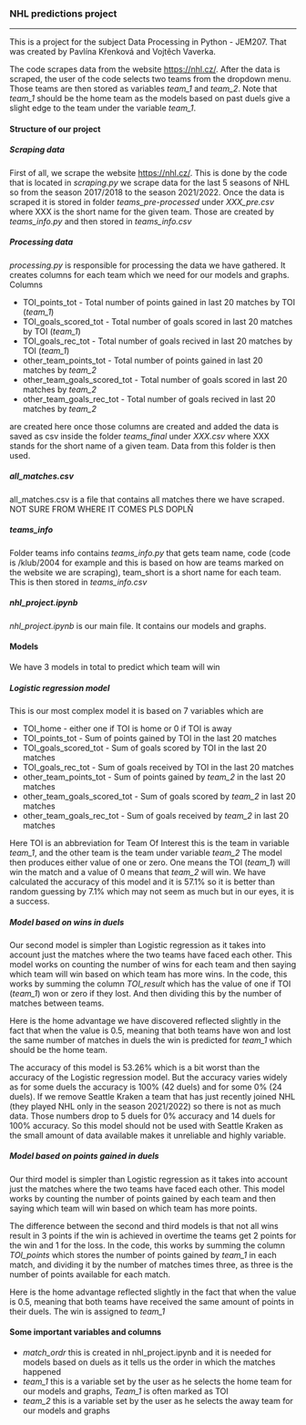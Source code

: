 ### NHL predictions project
---
This is a project for the subject Data Processing in Python - JEM207. That was created by Pavlína Křenková and Vojtěch Vaverka.

The code scrapes data from the website https://nhl.cz/. After the data is scraped, the user of the code selects two teams from the dropdown menu. Those teams are then stored as variables *team_1* and *team_2*. Note that *team_1* should be the home team as the models based on past duels give a slight edge to the team under the variable *team_1*.

#### Structure of our project

##### Scraping data

First of all, we scrape the website https://nhl.cz/. This is done by the code that is located in *scraping.py* we scrape data for the last 5 seasons of NHL so from the season 2017/2018 to the season 2021/2022. Once the data is scraped it is stored in folder *teams_pre-processed* under *XXX_pre.csv* where XXX is the short name for the given team. Those are created by *teams_info.py* and then stored in *teams_info.csv*

#####  Processing data
*processing.py* is responsible for processing the data we have gathered. It creates columns for each team which we need for our models and graphs. Columns
* TOI_points_tot - Total number of points gained in last 20 matches by TOI (*team_1*)
* TOI_goals_scored_tot - Total number of goals scored in last 20 matches by TOI (*team_1*)
* TOI_goals_rec_tot - Total number of goals recived in last 20 matches by TOI (*team_1*)
* other_team_points_tot - Total number of points gained in last 20 matches by *team_2*
* other_team_goals_scored_tot - Total number of goals scored in last 20 matches by *team_2*
* other_team_goals_rec_tot - Total number of goals recived in last 20 matches by *team_2*

are created here once those columns are created and added the data is saved as csv inside the folder *teams_final* under *XXX.csv* where XXX stands for the short name of a given team. Data from this folder is then used.

#####  all_matches.csv
all_matches.csv is a file that contains all matches there we have scraped. NOT SURE FROM WHERE IT COMES PLS DOPLŇ

##### teams_info
Folder teams info contains *teams_info.py* that gets team name, code (code is /klub/2004 for example and this is based on how are teams marked on the website we are scraping), team_short is a short name for each team. This is then stored in *teams_info.csv*

##### nhl_project.ipynb
*nhl_project.ipynb* is our main file. It contains our models and graphs.

#### Models

We have 3 models in total to predict which team will win

##### Logistic regression model

This is our most complex model it is based on 7 variables which are 
* TOI_home - either one if TOI is home or 0 if TOI is away
* TOI_points_tot - Sum of points gained by TOI in the last 20 matches
* TOI_goals_scored_tot - Sum of goals scored by TOI in the last 20 matches
* TOI_goals_rec_tot - Sum of goals received by TOI in the last 20 matches
* other_team_points_tot - Sum of points gained by *team_2* in the last 20 matches
* other_team_goals_scored_tot - Sum of goals scored by *team_2* in last 20 matches
* other_team_goals_rec_tot - Sum of goals received by *team_2* in last 20 matches

Here TOI is an abbreviation for Team Of Interest this is the team in variable *team_1*, and the other team is the team under variable *team_2* The model then produces either value of one or zero. One means the TOI (*team_1*) will win the match and a value of 0 means that *team_2* will win.
We have calculated the accuracy of this model and it is 57.1% so it is better than random guessing by 7.1% which may not seem as much but in our eyes, it is a success.

##### Model based on wins in duels

Our second model is simpler than Logistic regression as it takes into account just the matches where the two teams have faced each other. This model works on counting the number of wins for each team and then saying which team will win based on which team has more wins. In the code, this works by summing the column *TOI_result* which has the value of one if TOI (*team_1*) won or zero if they lost. And then dividing this by the number of matches between teams.

Here is the home advantage we have discovered reflected slightly in the fact that when the value is 0.5, meaning that both teams have won and lost the same number of matches in duels the win is predicted for *team_1* which should be the home team.

The accuracy of this model is 53.26% which is a bit worst than the accuracy of the Logistic regression model. But the accuracy varies widely as for some duels the accuracy is 100% (42 duels) and for some 0% (24 duels). If we remove Seattle Kraken a team that has just recently joined NHL (they played NHL only in the season 2021/2022) so there is not as much data. Those numbers drop to 5 duels for 0% accuracy and 14 duels for 100% accuracy. So this model should not be used with Seattle Kraken as the small amount of data available makes it unreliable and highly variable.

##### Model based on points gained in duels

Our third model is simpler than Logistic regression as it takes into account just the matches where the two teams have faced each other. This model works by counting the number of points gained by each team and then saying which team will win based on which team has more points.

The difference between the second and third models is that not all wins result in 3 points if the win is achieved in overtime the teams get 2 points for the win and 1 for the loss. In the code, this works by summing the column *TOI_points* which stores the number of points gained by *team_1* in each match, and dividing it by the number of matches times three, as three is the number of points available for each match.

Here is the home advantage reflected slightly in the fact that when the value is 0.5, meaning that both teams have received the same amount of points in their duels. The win is assigned to *team_1* 

#### Some important variables and columns
* *match_ordr* this is created in nhl_project.ipynb and it is needed for models based on duels as it tells us the order in which the matches happened
* *team_1* this is a variable set by the user as he selects the home team for our models and graphs, *Team_1* is often marked as TOI
* *team_2* this is a variable set by the user as he selects the away team for our models and graphs
